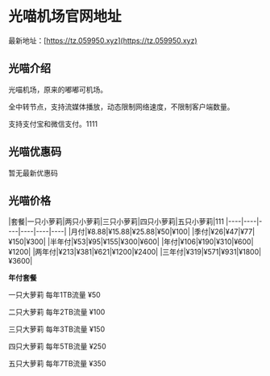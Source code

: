 # 光喵机场官网地址

最新地址：[https://tz.059950.xyz](https://tz.059950.xyz)

## 光喵介绍

光喵机场，原来的嘟嘟可机场。

全中转节点，支持流媒体播放，动态限制网络速度，不限制客户端数量。

支持支付宝和微信支付。1111

## 光喵优惠码

暂无最新优惠码

## 光喵价格

|套餐|一只小萝莉|两只小萝莉|三只小萝莉|四只小萝莉|五只小萝莉|111
|----|----|----|----|----|----|
|月付|¥8.88|¥15.88|¥25.88|¥50|¥100|
|季付|¥26|¥47|¥77|¥150|¥300|
|半年付|¥53|¥95|¥155|¥300|¥600|
|年付|¥106|¥190|¥310|¥600|¥1200|
|两年付|¥213|¥381|¥621|¥1200|¥2400|
|三年付|¥319|¥571|¥931|¥1800|¥3600|

**年付套餐**

一只大萝莉 每年1TB流量 ¥50

二只大萝莉 每年2TB流量 ¥100

三只大萝莉 每年3TB流量 ¥150

四只大萝莉 每年5TB流量 ¥250

五只大萝莉 每年7TB流量 ¥350


